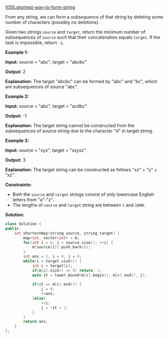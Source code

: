 [1055.shortest-way-to-form-string](https://leetcode.com/problems/shortest-way-to-form-string/)  

From any string, we can form a _subsequence_ of that string by deleting some number of characters (possibly no deletions).

Given two strings `source` and `target`, return the minimum number of subsequences of `source` such that their concatenation equals `target`. If the task is impossible, return `-1`.

**Example 1:**

  
**Input:** source = "abc", target = "abcbc"
  
**Output:** 2
  
**Explanation:** The target "abcbc" can be formed by "abc" and "bc", which are subsequences of source "abc".
  

**Example 2:**

  
**Input:** source = "abc", target = "acdbc"
  
**Output:** \-1
  
**Explanation:** The target string cannot be constructed from the subsequences of source string due to the character "d" in target string.
  

**Example 3:**

  
**Input:** source = "xyz", target = "xzyxz"
  
**Output:** 3
  
**Explanation:** The target string can be constructed as follows "xz" + "y" + "xz".
  

**Constraints:**

*   Both the `source` and `target` strings consist of only lowercase English letters from "a"-"z".
*   The lengths of `source` and `target` string are between `1` and `1000`.  



**Solution:**  

```cpp
class Solution {
public:
    int shortestWay(string source, string target) {
        map<int, vector<int> > m;
        for(int i = 0; i < source.size(); ++i) {
            m[source[i]].push_back(i);
        }
        int ans = 1, i = 0, j = 0;
        while(i < target.size()) {
            int c = target[i];
            if(m[c].size() == 0) return -1;
            auto it = lower_bound(m[c].begin(), m[c].end(), j);
            
            if(it == m[c].end()) {
                j = 0;
                ++ans;
            }else{
                ++i;
                j = *it + 1;
            }
        }
        return ans;
    }
};
```
      